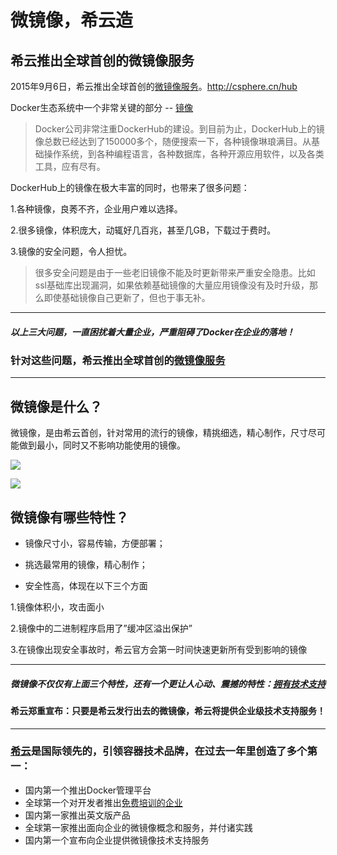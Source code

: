 # 微镜像，希云造

## 希云推出全球首创的微镜像服务

2015年9月6日，希云推出全球首创的[微镜像服务](ttp://csphere.cn/hub)。http://csphere.cn/hub

Docker生态系统中一个非常关键的部分 -- [镜像]()

> Docker公司非常注重DockerHub的建设。到目前为止，DockerHub上的镜像总数已经达到了150000多个，随便搜索一下，各种镜像琳琅满目。从基础操作系统，到各种编程语言，各种数据库，各种开源应用软件，以及各类工具，应有尽有。

DockerHub上的镜像在极大丰富的同时，也带来了很多问题：

  1.各种镜像，良莠不齐，企业用户难以选择。

  2.很多镜像，体积庞大，动辄好几百兆，甚至几GB，下载过于费时。

  3.镜像的安全问题，令人担忧。

> 很多安全问题是由于一些老旧镜像不能及时更新带来严重安全隐患。比如ssl基础库出现漏洞，如果依赖基础镜像的大量应用镜像没有及时升级，那么即使基础镜像自己更新了，但也于事无补。

---

##### 以上三大问题，一直困扰着大量企业，严重阻碍了Docker在企业的落地！

### 针对这些问题，希云推出全球首创的[微镜像服务]()

---

## 微镜像是什么？
微镜像，是由希云首创，针对常用的流行的镜像，精挑细选，精心制作，尺寸尽可能做到最小，同时又不影响功能使用的镜像。

![](https://discuss.csphere.cn/uploads/default/original/2X/7/748e4173ca147136a0a0d3cf2840f574a7e3cb32.jpg)

![](https://discuss.csphere.cn/uploads/default/optimized/2X/5/56d5e49e8f16321e4bba64e58ca5877c48cafce4_1_690x123.jpg)

## 微镜像有哪些特性？

- 镜像尺寸小，容易传输，方便部署；

- 挑选最常用的镜像，精心制作；

- 安全性高，体现在以下三个方面

 1.镜像体积小，攻击面小 

 2.镜像中的二进制程序启用了”缓冲区溢出保护” 

 3.在镜像出现安全事故时，希云官方会第一时间快速更新所有受到影响的镜像

---

##### 微镜像不仅仅有上面三个特性，还有一个更让人心动、震撼的特性：[**拥有技术支持**]()

#### 希云郑重宣布：只要是希云发行出去的微镜像，希云将提供企业级技术支持服务！

---

### [希云](https://csphere.cn)是国际领先的，引领容器技术品牌，在过去一年里创造了多个第一：

- 国内第一个推出Docker管理平台
- 全球第一个对开发者推出[免费培训的企业](csphere.cn/training)
- 国内第一家推出英文版产品
- 全球第一家推出面向企业的微镜像概念和服务，并付诸实践
- 国内第一个宣布向企业提供微镜像技术支持服务
